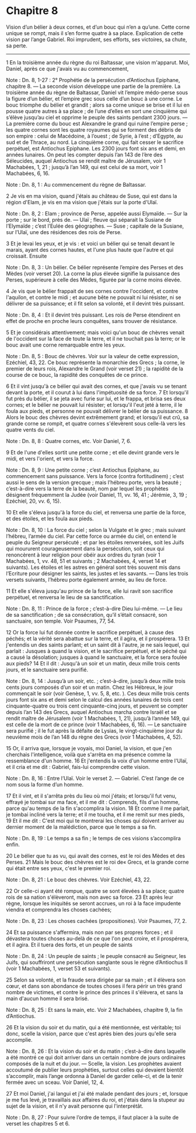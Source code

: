 # Chapitre 8

Vision d’un bélier à deux cornes, et d’un bouc qui n’en a qu’une.
Cette corne unique se rompt, mais il s’en forme quatre à sa place.
Explication de cette vision par l’ange Gabriel.
Roi imprudent, ses efforts, ses victoires, sa chute, sa perte.

***

1 En la troisième année du règne du roi Baltassar, une vision m'apparut. Moi, Daniel, après ce que j'avais vu au commencement,

<span class="bible-note">Note : </span> Dn. 8, 1-27 : 2° Prophétie de la persécution d’Antiochus Epiphane, chapitre 8. ― La seconde vision développe une partie de la première. La troisième année du règne de Baltassar, Daniel vit l’empire médo-perse sous la figure d’un bélier, et l’empire grec sous celle d’un bouc à une corne. Le bouc triomphe du bélier et grandit ; alors sa corne unique se brise et il lui en pousse quatre autres à sa place ; de l’une d’elles en sort une cinquième qui s’élève jusqu’au ciel et opprime le peuple des saints pendant 2300 jours. ― La première corne du bouc est Alexandre le grand qui ruine l’empire perse ; les quatre cornes sont les quatre royaumes qui se forment des débris de son empire : celui de Macédoine, à l’ouest ; de Syrie, à l’est ; d’Egypte, au sud et de Thrace, au nord. La cinquième corne, qui fait cesser le sacrifice perpétuel, est Antiochus Epiphane. Les 2300 jours font six ans et demi, en années lunaires. On peut les compter depuis l’an 143 de l’ère des Séleucides, auquel Antiochus se rendit maître de
Jérusalem, voir 1 Machabées, 1, 21 ; jusqu’à l’an 149, qui est celui de sa mort, voir 1 Machabées, 6, 16.

<span class="bible-note">Note : </span> Dn. 8, 1 : Au commencement du règne de Baltassar.

2 Je vis en ma vision, quand j'étais au château de Suse, qui est dans la région d'Elam, je vis en ma vision que j'étais sur la porte d'Ulaï.

<span class="bible-note">Note : </span> Dn. 8, 2 : Elam ; province de Perse, appelée aussi Elymaïde. ― Sur la porte ; sur le bord, près de. ― Ulaï ; fleuve qui séparait la Susiane de l’Elymaïde ; c’est l’Eulée des géographes. ― Suse ; capitale de la Susiane, sur l’Ulaï, une des résidences des rois de Perse.

3 Et je levai les yeux, et je vis : et voici un bélier qui se tenait devant le marais, ayant des cornes hautes, et l'une plus haute que l'autre et qui croissait. Ensuite

<span class="bible-note">Note : </span> Dn. 8, 3 : Un bélier. Ce bélier représente l’empire des Perses et des Mèdes (voir verset 20). La corne la plus élevée signifie la puissance des Perses, supérieure à celle des Mèdes, figurée par la corne moins élevée.

4 Je vis que le bélier frappait de ses cornes contre l'occident, et contre l'aquilon, et contre le midi ; et aucune bête ne pouvait ni lui résister, ni se délivrer de sa puissance; et il fit selon sa volonté, et il devint très puissant.

<span class="bible-note">Note : </span> Dn. 8, 4 : Et il devint très puissant. Les rois de Perse étendirent en effet de proche en proche leurs conquêtes, sans trouver de résistance.


5 Et je considérais attentivement; mais voici qu'un bouc de chèvres venait de l'occident sur la face de toute la terre, et il ne touchait pas la terre; or le bouc avait une corne remarquable entre les yeux.

<span class="bible-note">Note : </span> Dn. 8, 5 : Bouc de chèvres. Voir sur la valeur de cette expression, Ezéchiel, 43, 22. Ce bouc représente la monarchie des Grecs ; la corne, le premier de leurs rois, Alexandre le Grand (voir verset 21) ; la rapidité de la course de ce bouc, la rapidité des conquêtes de ce prince.

6 Et il vint jusqu'à ce bélier qui avait des cornes, et que j'avais vu se tenant devant la porte, et il courut à lui dans l'impétuosité de sa force. 7 Et lorsqu'il fut près du bélier, il se jeta avec furie sur lui, et le frappa, et brisa ses deux cornes; et le bélier ne pouvait lui résister; et lorsqu'il l'eut jeté à terre, il le foula aux pieds, et personne ne pouvait délivrer le bélier de sa puissance. 8 Alors le bouc des chèvres devint extrêmement grand; et lorsqu'il eut crû, sa grande corne se rompit, et quatre cornes s'élevèrent sous celle-là vers les quatre vents du ciel.

<span class="bible-note">Note : </span> Dn. 8, 8 : Quatre cornes, etc. Voir Daniel, 7, 6.


9 Et de l'une d'elles sortit une petite corne ; et elle devint grande vers le midi, et vers l'orient, et vers la force.

<span class="bible-note">Note : </span> Dn. 8, 9 : Une petite corne ; c’est Antiochus Epiphane, au commencement sans puissance. Vers la force (contra fortitudinem) ; c’est aussi le sens de la version grecque ; mais l’hébreu porte, vers la beauté ; c’est-à-dire vers la terre de la beauté, nom par lequel les prophètes désignent fréquemment la Judée (voir Daniel, 11, vv. 16, 41 ; Jérémie, 3, 19 ; Ezéchiel, 20, vv. 6, 15).

10 Et elle s'éleva jusqu'à la force du ciel, et renversa une partie de la force, et des étoiles, et les foula aux pieds.

<span class="bible-note">Note : </span> Dn. 8, 10 : La force du ciel ; selon la Vulgate et le grec ; mais suivant l’hébreu, l’armée du ciel. Par cette force ou armée du ciel, on entend le peuple du Seigneur persécuté ; et par les étoiles renversées, soit les Juifs qui moururent courageusement dans la persécution, soit ceux qui renoncèrent à leur religion pour obéir aux ordres du tyran (voir 1 Machabées, 1, vv. 48, 51 et suivants ; 2 Machabées, 4, verset 14 et suivants). Les étoiles et les astres en général sont très souvent mis dans l’Ecriture pour désigner les saints, les justes et les savants. ― Dans les trois versets suivants, l’hébreu porte également armée, au lieu de force.

11 Et elle s'éleva jusqu'au prince de la force, elle lui ravit son sacrifice perpétuel, et renversa le lieu de sa sanctification.

<span class="bible-note">Note : </span> Dn. 8, 11 : Prince de la force ; c’est-à-dire Dieu lui-même. ― Le lieu de sa sanctification ; de sa consécration, qu’il s’était consacré, son sanctuaire, son temple. Voir Psaumes, 77, 54.

12 Or la force lui fut donnée contre le sacrifice perpétuel, à cause des péchés; et la vérité sera abattue sur la terre, et il agira, et il prospérera. 13 Et j'entendis un des saints parlant; et un saint dit à l'autre, je ne sais lequel, qui parlait : Jusques à quand la vision, et le sacrifice perpétuel, et le péché qui a causé la désolation; jusques à quand le sanctuaire, et la force sera foulée aux pieds? 14 Et il dit : Jusqu'à un soir et un matin, deux mille trois cents jours, et le sanctuaire sera purifié.

<span class="bible-note">Note : </span> Dn. 8, 14 : Jusqu’à un soir, etc. ; c’est-à-dire, jusqu’à deux mille trois cents jours composés d’un soir et un matin. Chez les Hébreux, le jour commençait le soir (voir Genèse, 1, vv. 5, 8, etc. ). Ces deux mille trois cents jours font six ans et demi selon le calcul des années lunaires de trois cent cinquante-quatre ou trois cent cinquante-cinq jours, et peuvent se compter depuis l’an 143 des Grecs, auquel Antiochus marcha contre Israël et se rendit maître de Jérusalem (voir 1 Machabées, 1, 21), jusqu’à l’année 149, qui est celle de la mort de ce prince (voir 1 Machabées, 6, 16). ― Le sanctuaire sera purifié ; il le fut après la défaite de Lysias, le vingt-cinquième jour du neuvième mois de l’an 148 du règne des Grecs (voir 1 Machabées, 4, 52).


15 Or, il arriva que, lorsque je voyais, moi Daniel, la vision, et que j'en cherchais l'intelligence, voilà que s'arrêta en ma présence comme la ressemblance d'un homme. 16 Et j'entendis la voix d'un homme entre l'Ulaï, et il cria et me dit : Gabriel, fais-lui comprendre cette vision.

<span class="bible-note">Note : </span> Dn. 8, 16 : Entre l’Ulaï. Voir le verset 2. ― Gabriel. C’est l’ange de ce nom sous la forme d’un homme.

17 Et il vint, et il s'arrêta près du lieu où moi j'étais; et lorsqu'il fut venu, effrayé je tombai sur ma face, et il me dit : Comprends, fils d'un homme, parce qu'au temps de la fin s'accomplira la vision. 18 Et comme il me parlait, je tombai incliné vers la terre; et il me toucha, et il me remit sur mes pieds, 19 Et il me dit : C'est moi qui te montrerai les choses qui doivent arriver au dernier moment de la malédiction, parce que le temps a sa fin.

<span class="bible-note">Note : </span> Dn. 8, 19 : Le temps a sa fin ; le temps de ces visions s’accomplira enfin.

20 Le bélier que tu as vu, qui avait des cornes, est le roi des Mèdes et des Perses. 21 Mais le bouc des chèvres est le roi de« Grecs, et la grande corne qui était entre ses yeux, c'est le premier roi.

<span class="bible-note">Note : </span> Dn. 8, 21 : Le bouc des chèvres. Voir Ezéchiel, 43, 22.

22 Or celle-ci ayant été rompue, quatre se sont élevées à sa place; quatre rois de sa nation s'élèveront, mais non avec sa force. 23 Et après leur règne, lorsque les iniquités se seront accrues, un roi à la face impudente viendra et comprendra les choses cachées;

<span class="bible-note">Note : </span> Dn. 8, 23 : Les choses cachées (propositiones). Voir Psaumes, 77, 2.

24 Et sa puissance s'affermira, mais non par ses propres forces ; et il dévastera toutes choses au-delà de ce que l'on peut croire, et il prospérera, et il agira. Et il tuera des forts, et un peuple de saints

<span class="bible-note">Note : </span> Dn. 8, 24 : Un peuple de saints ; le peuple consacré au Seigneur, les Juifs, qui souffriront une persécution sanglante sous le règne d’Antiochus II (voir 1 Machabées, 1, verset 53 et suivants).

25 Selon sa volonté, et la fraude sera dirigée par sa main ; et il élèvera son cœur, et dans son abondance de toutes choses il fera périr un très grand nombre de victimes, et contre le prince des princes il s'élèvera, et sans la main d'aucun homme il sera brisé.

<span class="bible-note">Note : </span> Dn. 8, 25 : Et sans la main, etc. Voir 2 Machabées, chapitre 9, la fin d’Antiochus.

26 Et la vision du soir et du matin, qui a été mentionnée, est véritable; toi donc, scelle la vision, parce que c'est après bien des jours qu'elle sera accomplie.

<span class="bible-note">Note : </span> Dn. 8, 26 : Et la vision du soir et du matin ; c’est-à-dire dans laquelle a été montré ce qui doit arriver dans un certain nombre de jours ordinaires composés de la nuit et du jour. ― Scelle, la vision. Les prophètes avaient accoutumé de publier leurs prophéties, surtout celles qui devaient bientôt s’accomplir, mais l’ange ordonna à Daniel de garder celle-ci, et de la tenir fermée avec un sceau. Voir Daniel, 12, 4.


27 Et moi Daniel, j'ai langui et j'ai été malade pendant des jours ; et, lorsque je me fus levé, je travaillais aux affaires du roi, et j'étais dans la stupeur au sujet de la vision, et il n'y avait personne qui l'interprétât.

<span class="bible-note">Note : </span> Dn. 8, 27 : Pour suivre l’ordre de temps, il faut placer à la suite de verset les chapitres 5 et 6.

